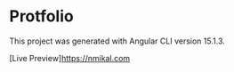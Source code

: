 # Protfolio

This project was generated with Angular CLI version 15.1.3.



[Live Preview]https://nmikal.com
